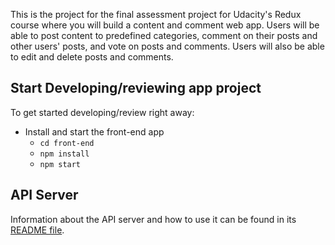 This is the project for the final assessment project for Udacity's Redux course where you will build a content and comment web app. Users will be able to post content to predefined categories, comment on their posts and other users' posts, and vote on posts and comments. Users will also be able to edit and delete posts and comments.

## Start Developing/reviewing app project

To get started developing/review right away:

* Install and start the front-end app
    - `cd front-end`
    - `npm install`
    - `npm start`

## API Server

Information about the API server and how to use it can be found in its [README file](../api-server/README.md).
